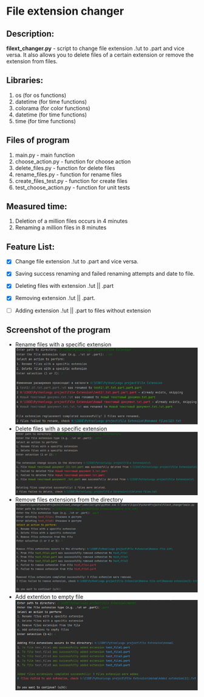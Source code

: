 # File extension changer

## Description: 
**filext_changer.py** - script to change file extension .!ut to .part and vice versa.
It also allows you to delete files of a certain extension or remove the extension from files.

## Libraries:
1. os (for os functions)
2. datetime (for time functions)
3. colorama (for color functions)
4. datetime (for time functions)
5. time (for time functions)

## Files of program
1. main.py - main function
2. choose_action.py - function for choose action
3. delete_files.py - function for delete files
4. rename_files.py - function for rename files
5. create_files_test.py - function for create files
6. test_choose_action.py - function for unit tests

## Measured time:
1. Deletion of a million files occurs in 4 minutes
2. Renaming a million files in 8 minutes

## Feature List:
- [x] Change file extension .!ut to .part and vice versa.
- [x] Saving success renaming and failed renaming attempts and date to file.
- [x] Deleting files with extension .!ut || .part
- [x] Removing extension .!ut || .part.
- [ ] Adding extension .!ut || .part to files without extension


## Screenshot of the program
- Rename files with a specific extension  
![Rename files example](https://github.com/awerty1/filext_changer/blob/1194c5f64ee153f8f33b9d4adaf267ed4b0fcede/2023-05-14_13-47-01.png)
- Delete files with a specific extension
![Delete files example](https://github.com/awerty1/filext_changer/blob/4b87a486597fc8815d287d0d04eccfd14432ce6b/2023-05-14_17-38-46.png)
- Remove files extensions from the directory
![Remove file extension example](https://github.com/awerty1/filext_changer/blob/b2d15f3673f0c46980f1548f7077d3986155a786/img/2023-05-21_22-25-01.png)
- Add extention to empty file
![Add extension to empty file](https://github.com/awerty1/filext_changer/blob/a83961734dd0c4408b5da3c11599df257baa2c4a/img/2023-05-25_21-12-00.png)


